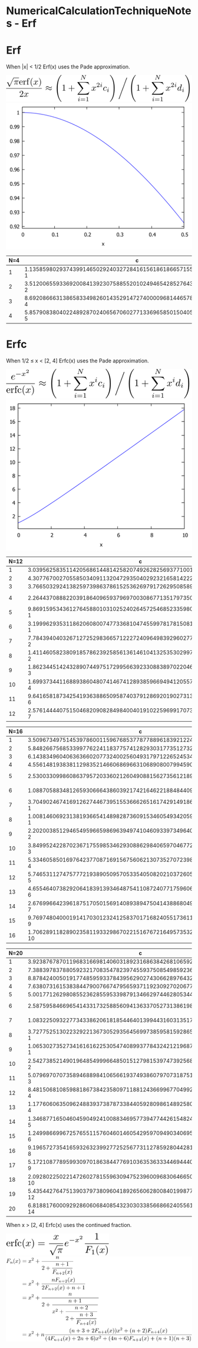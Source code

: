 # NumericalCalculationTechniqueNotes - Erf

# Erf

When |x| &lt; 1/2 Erf(x) uses the Pade approximation.  

![erf1](https://github.com/tk-yoshimura/NumericalCalculationTechniqueNotes/blob/main/Erf/erf1.svg)  
![erf2](https://github.com/tk-yoshimura/NumericalCalculationTechniqueNotes/blob/main/Erf/erf2.svg)  

|N=4|c|d|
|----|----|----|
|1 |1.1358598029374399146502924032728416156186186657155975963448126275e-1|4.4691931362707732479836257366061749489519519990489309296781459609e-1|
|2 |3.5120065593369200841392307588552010249465428527643997057912324431e-2|8.4093170135728309107513165475424508547863828495941694713850523126e-2|
|3 |8.6920866631386583349826014352914727400009681446578607076355950884e-4|8.0178578250393792466425817454660434909113767988141845357417980852e-3|
|4 |5.8579083804022489287024065670602771336965850150405788944030025074e-5|3.3318775435462466917652355747809618615796468255259898479124735136e-4|

# Erfc

When 1/2 &leq; x &lt; [2, 4] Erfc(x) uses the Pade approximation.  

![erfc1](https://github.com/tk-yoshimura/NumericalCalculationTechniqueNotes/blob/main/Erf/erfc1.svg)  
![erfc4](https://github.com/tk-yoshimura/NumericalCalculationTechniqueNotes/blob/main/Erf/erfc4.svg)  

|N=12|c|d|
|----|----|----|
|1 |3.0395625835114205686144814258207492628256937710011715840102228156e0 |1.9111834164159079947183225226992040911375925123431738703220513722e0  |
|2 |4.3077670027055850340911320472935040292321658142228407396856564242e0 |1.8779879063882839120216229276865378178773828743965880359347704054e0  |
|3 |3.7665032924138259739863786152536269791726295085895829142853374337e0 |1.1930185553071107921479837839238039788098464170208373964038680694e0  |
|4 |2.2644370888220391864096593796970030867713517973503342506641293946e0 |5.3564084602633800993127041734309565256362992341386692675402739860e-1 |
|5 |9.8691595343612764588010310252402645725468523359803863133091754513e-1|1.7662609511868694716062604424125229601612519098544480793403256434e-1 |
|6 |3.1999629353118620608007477336810474559978178150819358084255983006e-1|4.3397824518927029383359809924620695638002543248953049196945131818e-2 |
|7 |7.7843940403267127252983665712227240964983929602773807454521869229e-2|7.9154379007640774561764523757373962435879117491367983408429006645e-3 |
|8 |1.4114605823809185786239258561361461041325353029975201736274784423e-2|1.0480005286523331885691176201060237258622856512247066961911757757e-3 |
|9 |1.8623445142432890744975172995663923308838970220467940152538170160e-3|9.5803761816919554389029915532238356572353659018372289922456120903e-5 |
|10|1.6993734411688938604807414674128938596694941205577966941592683146e-4|5.4397538043922575115718273844181272677539807998455325560502033206e-6 |
|11|9.6416581873425419363886509587403791286920190273136109032150582305e-6|1.4534192337138897211573366755945960301299636576031296404825779573e-7 |
|12|2.5761444407515046820908284984004019102259699170732770124833230425e-7|3.6460350542550512315244858772609569613022651475542491034286947850e-14|

|N=16|c|d|
|----|----|----|
|1 |3.5096734975145397860011596768537787788961839212242888160542331780e0  |2.3812943304190272121050007737322336072080826625662911023660617346e0  |
|2 |5.8482667568533997762241183775741282930317735127327855312928016878e0  |2.8880242989507488528250236086526450029812297871464531924519834719e0  |
|3 |6.1438349604063636602077324002560493179712265245345182043384134942e0  |2.3021933078066146055526191230902494518133149261771179768204364335e0  |
|4 |4.5561481938381129835214660686966310689080079945907217097102625224e0  |1.3316779366941213784136318163922319827020973556272794599230401435e0  |
|5 |2.5300330998608637957203360212604908815627356121895981624607267523e0  |5.8736607897184423271791091312285707347058743064553699231376359737e-1 |
|6 |1.0887058834812659306664386039217421646221884844098641952695408178e0  |2.0303590809654321089071930056703235782826507946329966778454889617e-1 |
|7 |3.7049024674169126274467395155366626516174291491867822117075559765e-1 |5.5816523681152222640478059476444296996012076419851400686997268374e-2 |
|8 |1.0081460692313819366541489828736091534605493420599517239308496154e-1 |1.2274950664062605739615400849182048007758704939918875959382649894e-2 |
|9 |2.2020038512946549596659869639497410460933973496407085800458508952e-2 |2.1560053521046352824062084099756766612998714865430258167307189016e-3 |
|10|3.8499524228702367175598534629308862984065970467729221758989155957e-3 |2.9966377021996571032436531415468376054698491202024502857002652915e-4 |
|11|5.3346058501697642377087169156756062130735270723986172891319156614e-4 |3.2345884420238415960994615591360905206179820679324873686204300146e-5 |
|12|5.7465311274757772193890509570533540508202103726058158609149501161e-5 |2.6238084256796184444944580410507298238482236169343497637857973272e-6 |
|13|4.6554640738292064183913934648754110872407717596063224847366004784e-6 |1.5098522350543644565398208429580741383062269137358465270119918295e-7 |
|14|2.6769966423961875170501569140893894750414388680498034969719072859e-7 |5.5119903129695363809339657006665003981392324845197536598942121673e-9 |
|15|9.7697480400019141703012324125837017168240551736111692491340876932e-9 |9.6267047190614513259676254280318234657027910304793456607244956241e-11|
|16|1.7062891182890235811933298670221516767216495735326442387783323297e-10|1.2454182900075108075543504834683407912923941267707573555471583730e-19|

|N=20|c|d|
|----|----|----|
|1 |3.9238767870119683166981406031892316863842681065923066599067704932e0  |2.7954976199164557428019817000676865146961668479343089462185990498e0  |
|2 |7.3883978378805923217083547823974559375085498592366120125449312827e0  |3.9607770171666115219032115049668564182066015578003140625445676076e0  |
|3 |8.8784240050191774859593378439562902743066289764320141403783723387e0  |3.7131338154894820494927123837979746546325168757002766667205250752e0  |
|4 |7.6380731615383844790076674795659371192309270206779064757669776681e0  |2.5564951017053118280198163042943886824305577649090567211639217555e0  |
|5 |5.0017712629808552362855953398791346629744628053443019914634273643e0  |1.3646471190639503140738172025102663657530505376002725626599450304e0  |
|6 |2.5875958466965414331732588560941363370527313861987861718111771588e0  |5.8312209399065681759054288974372284581614940135386232568847468288e-1 |
|7 |1.0832250932277343386206181854464013994431603135173088646840486086e0  |2.0348795646552448418978515637115186826031175998929941132648100931e-1 |
|8 |3.7277525130223292213673052935645699738595815928656226418487911136e-1 |5.8718841029500152476233290324075603823667256011934381379115137384e-2 |
|9 |1.0653027352734161616225305474089937784324212196876774332587401596e-1 |1.4112209650851526246003147607751786083800699528448615977660918717e-2 |
|10|2.5427385214901964854999664850151279815397473925686954425917653626e-2 |2.8332159950729006129830679100897049506939168984067652678723960449e-3 |
|11|5.0796970707358946889841065661937493860797073187518924607549696809e-3 |4.7475700234949761504236348540590360354605825011273527121639367367e-4 |
|12|8.4815068108598818673842358097118812436699677049923754123186560029e-4 |6.6088875533560113169982129152612079705429610368043316382118680071e-5 |
|13|1.1776060635096248839373878733844059280986148925800359842740781751e-4 |7.5730860964750380654023784466189917897917844353145791190369624538e-6 |
|14|1.3468771650460459049241008834695773947744261548244928658768057616e-5 |7.0377275071735476822343708439840103197937580819968480436301055962e-7 |
|15|1.2499866996725765511576046014605429597094903406952704561143047601e-6 |5.1827097397340071797668811316465732163253616225831725565497529715e-8 |
|16|9.1965727354165932632399277252567731127859280442816661944827631210e-8 |2.9165165885721991434279745958432482344047031181363201182112058789e-9 |
|17|5.1721087789599309701863844776910363536333446944404964062384274068e-9 |1.1805448744395726592441724382972577401515460035569968507368945315e-10|
|18|2.0928022502214726027815596309475239600968306466503259542222168802e-10|3.0666201907561319509392084624735914842983420159061109934774026315e-12|
|19|5.4354427647513903797380960418926560628008401998771800161529906315e-12|3.8471058599506022553556703984641376623079387977965623770523084484e-14|
|20|6.8188176000929286060684085432303033856686624055616918652003189560e-14|2.5662850100320731076613523251785266861535279711266008194843348645e-25|


When x &gt; [2, 4] Erfc(x) uses the continued fraction.  

![erfc2](https://github.com/tk-yoshimura/NumericalCalculationTechniqueNotes/blob/main/Erf/erfc2.svg)  
![erfc3](https://github.com/tk-yoshimura/NumericalCalculationTechniqueNotes/blob/main/Erf/erfc3.svg)  